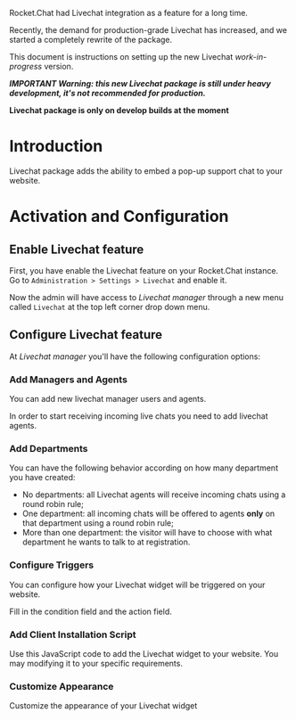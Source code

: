 Rocket.Chat had Livechat integration as a feature for a long time.  

Recently, the demand for production-grade Livechat has increased, and we started a completely rewrite of the package.

This document is instructions on setting up the new Livechat  _work-in-progress_ version.
 
**_IMPORTANT Warning: this new Livechat package is still under heavy development, it's not recommended for production._**

**Livechat package is only on develop builds at the moment**

# Introduction

Livechat package adds the ability to embed a pop-up support chat to your website.

# Activation and Configuration

## Enable Livechat feature

First, you have enable the Livechat feature on your Rocket.Chat instance. Go to `Administration > Settings > Livechat` and enable it.

Now the admin will have access to *Livechat manager* through a new menu called `Livechat` at the top left corner drop down menu.

## Configure Livechat feature

At *Livechat manager* you'll have the following configuration options:

### Add Managers and Agents

You can add new livechat manager users and agents.

In order to start receiving incoming live chats you need to add livechat agents.

### Add Departments

You can have the following behavior according on how many department you have created:

* No departments: all Livechat agents will receive incoming chats using a round robin rule;
* One department: all incoming chats will be offered to agents **only** on that department using a round robin rule; 
* More than one department: the visitor will have to choose with what department he wants to talk to at registration.

### Configure Triggers

You can configure how your Livechat widget will be triggered on your website. 

Fill in the condition field and the action field.

### Add Client Installation Script

Use this JavaScript code to add the Livechat widget to your website.  You may modifying it to your specific requirements.

### Customize Appearance

Customize the appearance of your Livechat widget
